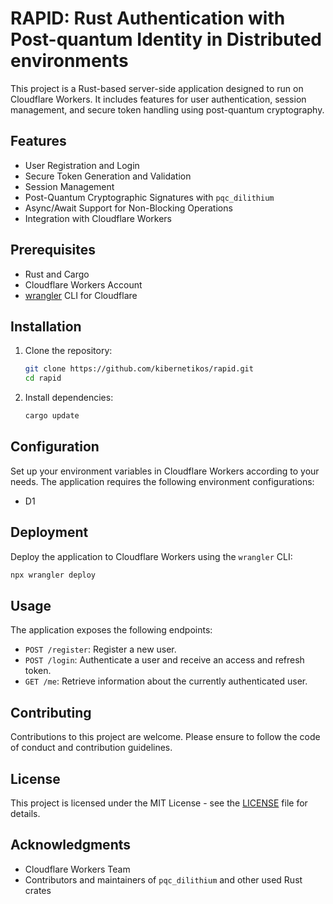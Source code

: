 # RAPID: Rust Authentication with Post-quantum Identity in Distributed environments

This project is a Rust-based server-side application designed to run on Cloudflare Workers. It includes features for user authentication, session management, and secure token handling using post-quantum cryptography.

## Features

- User Registration and Login
- Secure Token Generation and Validation
- Session Management
- Post-Quantum Cryptographic Signatures with `pqc_dilithium`
- Async/Await Support for Non-Blocking Operations
- Integration with Cloudflare Workers

## Prerequisites

- Rust and Cargo
- Cloudflare Workers Account
- [wrangler](https://developers.cloudflare.com/workers/cli-wrangler/install-update) CLI for Cloudflare

## Installation

1. Clone the repository:

    ```bash
    git clone https://github.com/kibernetikos/rapid.git
    cd rapid
    ```

2. Install dependencies:

    ```bash
    cargo update
    ```

## Configuration

Set up your environment variables in Cloudflare Workers according to your needs. The application requires the following environment configurations:

- D1

## Deployment

Deploy the application to Cloudflare Workers using the `wrangler` CLI:

```bash
npx wrangler deploy
```

## Usage

The application exposes the following endpoints:

- `POST /register`: Register a new user.
- `POST /login`: Authenticate a user and receive an access and refresh token.
- `GET /me`: Retrieve information about the currently authenticated user.

## Contributing

Contributions to this project are welcome. Please ensure to follow the code of conduct and contribution guidelines.

## License

This project is licensed under the MIT License - see the [LICENSE](LICENSE) file for details.

## Acknowledgments

- Cloudflare Workers Team
- Contributors and maintainers of `pqc_dilithium` and other used Rust crates
